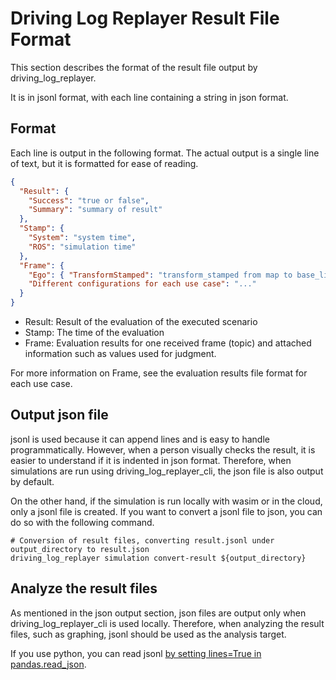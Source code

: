 # Driving Log Replayer Result File Format

This section describes the format of the result file output by driving_log_replayer.

It is in jsonl format, with each line containing a string in json format.

## Format

Each line is output in the following format.
The actual output is a single line of text, but it is formatted for ease of reading.

```json
{
  "Result": {
    "Success": "true or false",
    "Summary": "summary of result"
  },
  "Stamp": {
    "System": "system time",
    "ROS": "simulation time"
  },
  "Frame": {
    "Ego": { "TransformStamped": "transform_stamped from map to base_link" },
    "Different configurations for each use case": "..."
  }
}
```

- Result: Result of the evaluation of the executed scenario
- Stamp: The time of the evaluation
- Frame: Evaluation results for one received frame (topic) and attached information such as values used for judgment.

For more information on Frame, see the evaluation results file format for each use case.

## Output json file

jsonl is used because it can append lines and is easy to handle programmatically.
However, when a person visually checks the result, it is easier to understand if it is indented in json format.
Therefore, when simulations are run using driving_log_replayer_cli, the json file is also output by default.

On the other hand, if the simulation is run locally with wasim or in the cloud, only a jsonl file is created.
If you want to convert a jsonl file to json, you can do so with the following command.

```shell
# Conversion of result files, converting result.jsonl under output_directory to result.json
driving_log_replayer simulation convert-result ${output_directory}
```

## Analyze the result files

As mentioned in the json output section, json files are output only when driving_log_replayer_cli is used locally.
Therefore, when analyzing the result files, such as graphing, jsonl should be used as the analysis target.

If you use python, you can read jsonl [by setting lines=True in pandas.read_json](https://pandas.pydata.org/docs/reference/api/pandas.read_json.html).
